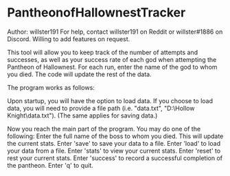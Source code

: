# PantheonofHallownestTracker

Author: willster191
For help, contact willster191 on Reddit or willster#1886 on Discord. Willing to add features on request.

This tool will allow you to keep track of the number of attempts and successes, as well as your success rate of each god
when attempting the Pantheon of Hallownest. For each run, enter the name of the god to whom you died. The code will
update the rest of the data.

The program works as follows:

Upon startup, you will have the option to load data. If you choose to load data, you will need to provide a file
path (i.e. "data.txt", "D:\Hollow Knight\data.txt"). (The same applies for saving data.)

Now you reach the main part of the program. You may do one of the following: Enter the full name of the boss to whom you
died. This will update the current stats. Enter 'save' to save your data to a file. Enter 'load' to load your data from
a file. Enter 'stats' to view your current stats. Enter 'reset' to rest your current stats. Enter 'success' to record a 
successful completion of the pantheon. Enter 'q' to quit.

